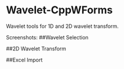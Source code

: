 # Wavelet-CppWForms
Wavelet tools for 1D and 2D wavelet transform.

Screenshots:
##Wavelet Selection

##2D Wavelet Transform

##Excel Import
